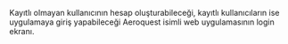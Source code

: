 Kayıtlı olmayan kullanıcının hesap oluşturabileceği, kayıtlı kullanıcıların ise uygulamaya giriş yapabileceği Aeroquest isimli web uygulamasının login ekranı. 
